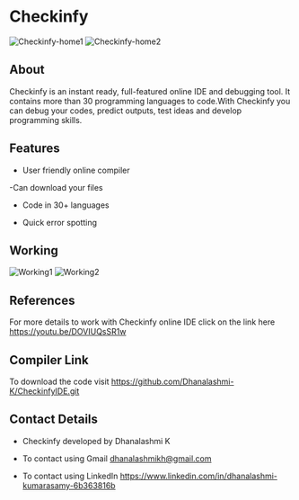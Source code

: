 # Checkinfy

![Checkinfy-home1](https://user-images.githubusercontent.com/61022242/87340953-721c1300-c566-11ea-983f-955d444abadf.png)
![Checkinfy-home2](https://user-images.githubusercontent.com/61022242/87340998-8233f280-c566-11ea-99d4-e3abc787b918.png)
## About

Checkinfy is an instant ready, full-featured online IDE and debugging tool. It contains more than 30 programming languages to code.With Checkinfy you can debug your codes, predict outputs, test ideas and develop programming skills.

## Features

 - User friendly online compiler
 
 -Can download your files
 
 - Code in 30+ languages
 
 - Quick error spotting

## Working

![Working1](https://user-images.githubusercontent.com/61022242/87342861-94fbf680-c569-11ea-9109-f617426b1f0d.png)
![Working2](https://user-images.githubusercontent.com/61022242/87343413-734f3f00-c56a-11ea-92bc-c9c4eba1cc07.png)

## References
For more details to work with Checkinfy online IDE click on the link here https://youtu.be/DOVIUQsSR1w

## Compiler Link
To download the code visit https://github.com/Dhanalashmi-K/CheckinfyIDE.git

## Contact Details
- Checkinfy developed by Dhanalashmi K

- To contact using Gmail dhanalashmikh@gmail.com

- To contact using LinkedIn https://www.linkedin.com/in/dhanalashmi-kumarasamy-6b363816b
